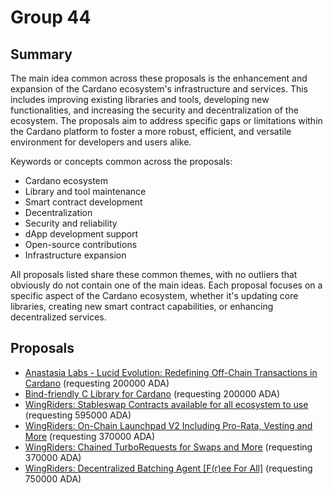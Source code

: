 
# Group 44

## Summary

The main idea common across these proposals is the enhancement and expansion of the Cardano ecosystem's infrastructure and services. This includes improving existing libraries and tools, developing new functionalities, and increasing the security and decentralization of the ecosystem. The proposals aim to address specific gaps or limitations within the Cardano platform to foster a more robust, efficient, and versatile environment for developers and users alike.

Keywords or concepts common across the proposals:
- Cardano ecosystem
- Library and tool maintenance
- Smart contract development
- Decentralization
- Security and reliability
- dApp development support
- Open-source contributions
- Infrastructure expansion

All proposals listed share these common themes, with no outliers that obviously do not contain one of the main ideas. Each proposal focuses on a specific aspect of the Cardano ecosystem, whether it's updating core libraries, creating new smart contract capabilities, or enhancing decentralized services.

## Proposals
* [Anastasia Labs - Lucid Evolution: Redefining Off-Chain Transactions in Cardano](https://cardano.ideascale.com/c/idea/112414) (requesting 200000 ADA)
* [Bind-friendly C Library for Cardano](https://cardano.ideascale.com/c/idea/110256) (requesting 200000 ADA)
* [WingRiders: Stableswap Contracts available for all ecosystem to use](https://cardano.ideascale.com/c/idea/112790) (requesting 595000 ADA)
* [WingRiders: On-Chain Launchpad V2 Including Pro-Rata, Vesting and More](https://cardano.ideascale.com/c/idea/110205) (requesting 370000 ADA)
* [WingRiders: Chained TurboRequests for Swaps and More](https://cardano.ideascale.com/c/idea/110204) (requesting 370000 ADA)
* [WingRiders: Decentralized Batching Agent [F(r)ee For All]](https://cardano.ideascale.com/c/idea/110211) (requesting 750000 ADA)

